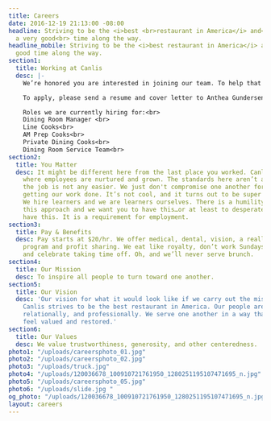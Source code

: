 ```yaml
---
title: Careers
date: 2016-12-19 21:13:00 -08:00
headline: Striving to be the <i>best <br>restaurant in America</i> and<br> having
  a very good<br> time along the way.
headline_mobile: Striving to be the <i>best restaurant in America</i> and have a damn
  good time along the way.
section1:
  title: Working at Canlis
  desc: |-
    We’re honored you are interested in joining our team. To help that process, we recommend you read most of this entire website to figure out what makes us tick. We recommend thinking about how working here will help you become more of who you want to become, not what you want to become. We recommend taking the advice of your mother — whatever it was she said, try to remember — it’s going to help you get a job here.

    To apply, please send a resume and cover letter to Anthea Gundersen at [work@canlis.com](mailto:work@canlis.com).

    Roles we are currently hiring for:<br>
    Dining Room Manager <br>
    Line Cooks<br>
    AM Prep Cooks<br>
    Private Dining Cooks<br>
    Dining Room Service Team<br>
section2:
  title: You Matter
  desc: It might be different here from the last place you worked. Canlis is a place
    where employees are nurtured and grown. The standards here aren’t any lower and
    the job is not any easier. We just don't compromise one another for the sake of
    getting our work done. It’s not cool, and it turns out to be super counterproductive.
    We hire learners and we are learners ourselves. There is a humility inherent to
    this approach and we want you to have this…or at least to desperately want to
    have this. It is a requirement for employment.
section3:
  title: Pay & Benefits
  desc: Pay starts at $20/hr. We offer medical, dental, vision, a really legit 401k
    program and profit sharing. We eat like royalty, don’t work Sundays or major holidays,
    and celebrate taking time off. Oh, and we’ll never serve brunch.
section4:
  title: Our Mission
  desc: To inspire all people to turn toward one another.
section5:
  title: Our Vision
  desc: 'Our vision for what it would look like if we carry out the mission perfectly:
    Canlis strives to be the best restaurant in America. Our people are growing emotionally,
    relationally, and professionally. We serve one another in a way that makes people
    feel valued and restored.'
section6:
  title: Our Values
  desc: We value trustworthiness, generosity, and other centeredness.
photo1: "/uploads/careersphoto_01.jpg"
photo2: "/uploads/careersphoto_02.jpg"
photo3: "/uploads/truck.jpg"
photo4: "/uploads/120036678_100910721761950_1280251195107471695_n.jpg"
photo5: "/uploads/careersphoto_05.jpg"
photo6: "/uploads/slide.jpg "
og_photo: "/uploads/120036678_100910721761950_1280251195107471695_n.jpg"
layout: careers
---
```


